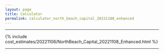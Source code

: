 ```yaml
---
layout: page
title: Calculator
permalink: calculator_north_beach_capital_20221108_enhanced
---
```


___

{% include cost_estimates/20221108/NorthBeach_Capital_20221108_Enhanced.html %}

___


